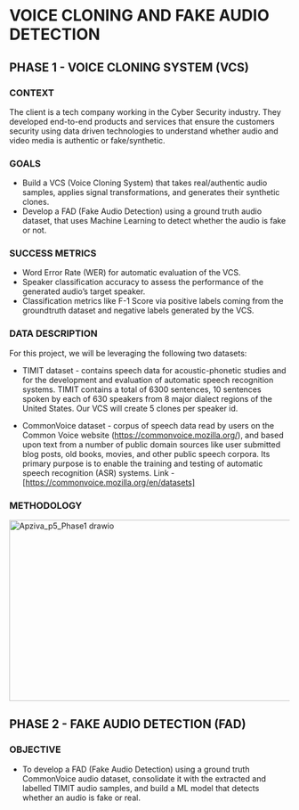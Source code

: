 # VOICE CLONING AND FAKE AUDIO DETECTION 

## PHASE 1 - VOICE CLONING SYSTEM (VCS)

### CONTEXT 

The client is a tech company working in the Cyber Security industry. They developed end-to-end products and services that ensure the customers security using data driven technologies to understand whether audio and video media is authentic or fake/synthetic.

### GOALS

- Build a VCS (Voice Cloning System) that takes real/authentic audio samples, applies signal transformations, and generates their synthetic clones.
- Develop a FAD (Fake Audio Detection) using a ground truth audio dataset, that uses Machine Learning to detect whether the audio is fake or not.

### SUCCESS METRICS
- Word Error Rate (WER) for automatic evaluation of the VCS.
- Speaker classification accuracy to assess the performance of the generated audio’s target speaker.
- Classification metrics like F-1 Score via positive labels coming from the groundtruth dataset and negative labels generated by the VCS.

### DATA DESCRIPTION

For this project, we will be leveraging the following two datasets: 

- TIMIT dataset - contains speech data for acoustic-phonetic studies and for the development and evaluation of automatic speech recognition systems. TIMIT contains a total of 6300 sentences, 10 sentences spoken by each of 630 speakers from 8 major dialect regions of the United States. Our VCS will create 5 clones per speaker id.

- CommonVoice dataset - corpus of speech data read by users on the Common Voice website (https://commonvoice.mozilla.org/), and based upon text from a number of public domain sources like user submitted blog posts, old books, movies, and other public speech corpora. Its primary purpose is to enable the training and testing of automatic speech recognition (ASR) systems. Link - [https://commonvoice.mozilla.org/en/datasets]

### METHODOLOGY

<img width="806" height="325" alt="Apziva_p5_Phase1 drawio" src="https://github.com/user-attachments/assets/d85c8094-daa2-42e0-832b-5831e87e793b" />


## PHASE 2 - FAKE AUDIO DETECTION (FAD)

### OBJECTIVE

- To develop a FAD (Fake Audio Detection) using a ground truth CommonVoice audio dataset, consolidate it with the extracted and labelled TIMIT audio samples, and build a ML model that detects whether an audio is fake or real.
